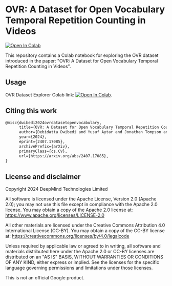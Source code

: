 # OVR: A Dataset for Open Vocabulary Temporal Repetition Counting in Videos

[![Open In
Colab](https://colab.research.google.com/assets/colab-badge.svg)](https://colab.research.google.com/github/google-deepmind/ovr/blob/master/ovr_dataset_explorer.ipynb)

This repository contains a Colab notebook for exploring the OVR dataset introduced in the paper: "OVR: A Dataset for Open Vocabulary Temporal Repetition Counting in Videos".

## Usage

OVR Dataset Explorer Colab link: [![Open In
Colab](https://colab.research.google.com/assets/colab-badge.svg)](https://colab.research.google.com/github/google-deepmind/ovr/blob/master/ovr_dataset_explorer.ipynb).

## Citing this work

```latex
@misc{dwibedi2024ovrdatasetopenvocabulary,
      title={OVR: A Dataset for Open Vocabulary Temporal Repetition Counting in Videos},
      author={Debidatta Dwibedi and Yusuf Aytar and Jonathan Tompson and Andrew Zisserman},
      year={2024},
      eprint={2407.17085},
      archivePrefix={arXiv},
      primaryClass={cs.CV},
      url={https://arxiv.org/abs/2407.17085},
}
```

## License and disclaimer

Copyright 2024 DeepMind Technologies Limited

All software is licensed under the Apache License, Version 2.0 (Apache 2.0);
you may not use this file except in compliance with the Apache 2.0 license.
You may obtain a copy of the Apache 2.0 license at:
https://www.apache.org/licenses/LICENSE-2.0

All other materials are licensed under the Creative Commons Attribution 4.0
International License (CC-BY). You may obtain a copy of the CC-BY license at:
https://creativecommons.org/licenses/by/4.0/legalcode

Unless required by applicable law or agreed to in writing, all software and
materials distributed here under the Apache 2.0 or CC-BY licenses are
distributed on an "AS IS" BASIS, WITHOUT WARRANTIES OR CONDITIONS OF ANY KIND,
either express or implied. See the licenses for the specific language governing
permissions and limitations under those licenses.

This is not an official Google product.
